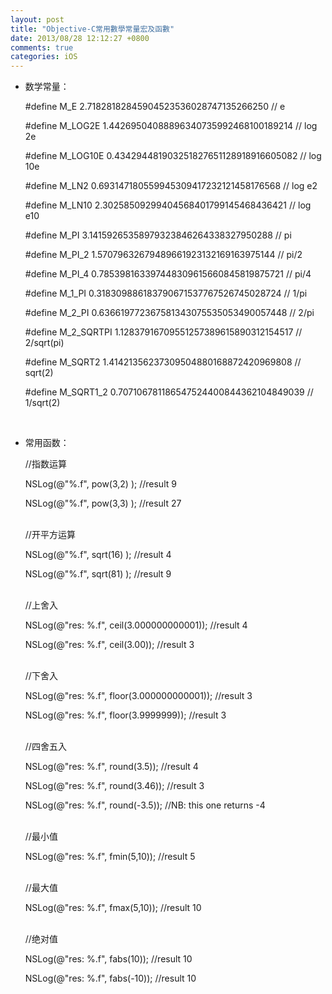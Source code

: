 ```yaml
---
layout: post
title: "Objective-C常用數學常量宏及函數"
date: 2013/08/28 12:12:27 +0800
comments: true
categories: iOS
---
```


* 数学常量：

 	#define M_E         2.71828182845904523536028747135266250   // e

 	#define M_LOG2E     1.44269504088896340735992468100189214   // log 2e

 	#define M_LOG10E    0.434294481903251827651128918916605082  // log 10e

 	#define M_LN2       0.693147180559945309417232121458176568  // log e2

 	#define M_LN10      2.30258509299404568401799145468436421   // log e10

 	#define M_PI        3.14159265358979323846264338327950288   // pi

 	#define M_PI_2      1.57079632679489661923132169163975144   // pi/2

	#define M_PI_4      0.785398163397448309615660845819875721  // pi/4

 	#define M_1_PI      0.318309886183790671537767526745028724  // 1/pi

 	#define M_2_PI      0.636619772367581343075535053490057448  // 2/pi

	#define M_2_SQRTPI  1.12837916709551257389615890312154517   // 2/sqrt(pi)

 	#define M_SQRT2     1.41421356237309504880168872420969808   // sqrt(2)

 	#define M_SQRT1_2   0.707106781186547524400844362104849039  // 1/sqrt(2)


	</br>
	
* 常用函数：

	//指数运算

	NSLog(@"%.f", pow(3,2) ); //result 9

	NSLog(@"%.f", pow(3,3) ); //result 27



	</br>
	//开平方运算

	NSLog(@"%.f", sqrt(16) ); //result 4

	NSLog(@"%.f", sqrt(81) ); //result 9


	</br>
	//上舍入

	NSLog(@"res: %.f", ceil(3.000000000001)); //result 4

	NSLog(@"res: %.f", ceil(3.00)); //result 3


	</br>
	//下舍入

	NSLog(@"res: %.f", floor(3.000000000001)); //result 3

	NSLog(@"res: %.f", floor(3.9999999)); //result 3


	</br>
	//四舍五入

	NSLog(@"res: %.f", round(3.5)); //result 4

	NSLog(@"res: %.f", round(3.46)); //result 3

	NSLog(@"res: %.f", round(-3.5)); //NB: this one returns -4


	</br>
	//最小值

	NSLog(@"res: %.f", fmin(5,10)); //result 5


	</br>
	//最大值

	NSLog(@"res: %.f", fmax(5,10)); //result 10

	</br>	
	//绝对值

	NSLog(@"res: %.f", fabs(10)); //result 10

	NSLog(@"res: %.f", fabs(-10)); //result 10

